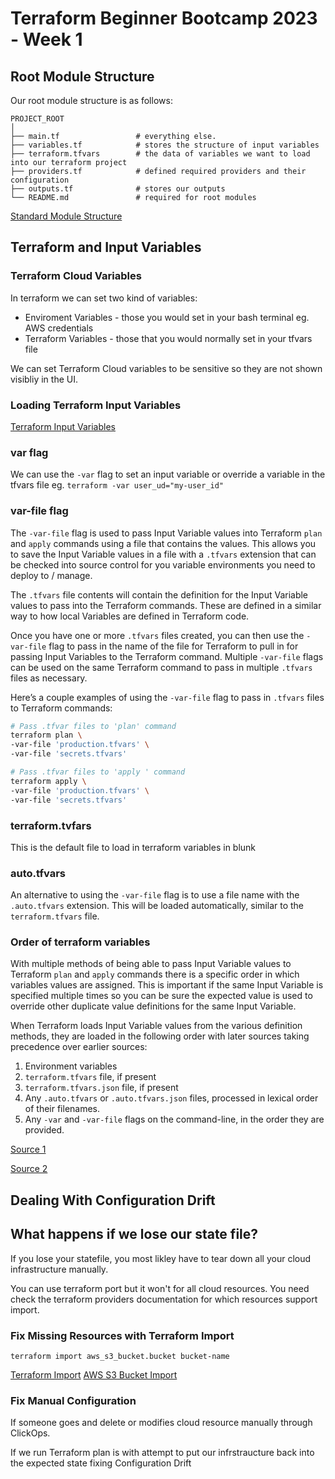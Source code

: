 # Terraform Beginner Bootcamp 2023 - Week 1

## Root Module Structure

Our root module structure is as follows:

```
PROJECT_ROOT
│
├── main.tf                 # everything else.
├── variables.tf            # stores the structure of input variables
├── terraform.tfvars        # the data of variables we want to load into our terraform project
├── providers.tf            # defined required providers and their configuration
├── outputs.tf              # stores our outputs
└── README.md               # required for root modules
```

[Standard Module Structure](https://developer.hashicorp.com/terraform/language/modules/develop/structure)

## Terraform and Input Variables

### Terraform Cloud Variables

In terraform we can set two kind of variables:
- Enviroment Variables - those you would set in your bash terminal eg. AWS credentials
- Terraform Variables - those that you would normally set in your tfvars file

We can set Terraform Cloud variables to be sensitive so they are not shown visibliy in the UI.

### Loading Terraform Input Variables

[Terraform Input Variables](https://developer.hashicorp.com/terraform/language/values/variables)

### var flag
We can use the `-var` flag to set an input variable or override a variable in the tfvars file eg. `terraform -var user_ud="my-user_id"`

### var-file flag

The `-var-file` flag is used to pass Input Variable values into Terraform `plan` and `apply` commands using a file that contains the values. This allows you to save the Input Variable values in a file with a `.tfvars` extension that can be checked into source control for you variable environments you need to deploy to / manage.

The `.tfvars` file contents will contain the definition for the Input Variable values to pass into the Terraform commands. These are defined in a similar way to how local Variables are defined in Terraform code.

Once you have one or more `.tfvars` files created, you can then use the `-var-file` flag to pass in the name of the file for Terraform to pull in for passing Input Variables to the Terraform command. Multiple `-var-file` flags can be used on the same Terraform command to pass in multiple `.tfvars` files as necessary.

Here’s a couple examples of using the `-var-file` flag to pass in `.tfvars` files to Terraform commands:

```bash
# Pass .tfvar files to 'plan' command
terraform plan \
-var-file 'production.tfvars' \
-var-file 'secrets.tfvars'

# Pass .tfvar files to 'apply ' command
terraform apply \
-var-file 'production.tfvars' \
-var-file 'secrets.tfvars'
```

### terraform.tvfars

This is the default file to load in terraform variables in blunk

### auto.tfvars

An alternative to using the `-var-file` flag is to use a file name with the `.auto.tfvars` extension. This will be loaded automatically, similar to the `terraform.tfvars` file.

### Order of terraform variables

With multiple methods of being able to pass Input Variable values to Terraform `plan` and `apply` commands there is a specific order in which variables values are assigned. This is important if the same Input Variable is specified multiple times so you can be sure the expected value is used to override other duplicate value definitions for the same Input Variable.

When Terraform loads Input Variable values from the various definition methods, they are loaded in the following order with later sources taking precedence over earlier sources:

1. Environment variables
2. `terraform.tfvars` file, if present
3. `terraform.tfvars.json` file, if present
4. Any `.auto.tfvars` or `.auto.tfvars.json` files, processed in lexical order of their filenames.
5. Any `-var` and `-var-file` flags on the command-line, in the order they are provided.

[Source 1](https://build5nines.com/use-terraform-input-variables-to-parameterize-infrastructure-deployments/#:~:text=The%20%2Dvar%2Dfile%20flag%20is,in%20a%20file%20with%20a%20.)

[Source 2](https://oracle-base.com/articles/misc/terraform-variables#auto.tfvars-files)

## Dealing With Configuration Drift

## What happens if we lose our state file?

If you lose your statefile, you most likley have to tear down all your cloud infrastructure manually.

You can use terraform port but it won't for all cloud resources. You need check the terraform providers documentation for which resources support import.

### Fix Missing Resources with Terraform Import

`terraform import aws_s3_bucket.bucket bucket-name`

[Terraform Import](https://developer.hashicorp.com/terraform/cli/import)
[AWS S3 Bucket Import](https://registry.terraform.io/providers/hashicorp/aws/latest/docs/resources/s3_bucket#import)

### Fix Manual Configuration

If someone goes and delete or modifies cloud resource manually through ClickOps. 

If we run Terraform plan is with attempt to put our infrstraucture back into the expected state fixing Configuration Drift